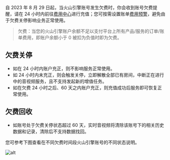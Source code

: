 自 2023 年 8 月 29 日起，当火山引擎账号发生欠费时，你会收到账号欠费提醒，请在 24 小时内前往[费用中心](https://console.volcengine.com/finance/account-overview/)进行充值；您可按需设置账单[费用预警](https://www.volcengine.com/docs/6269/942364)，避免由于欠费关停影响业务正常使用。

> 欠费：当您的火山引擎账户余额不足以支付平台上所有产品/服务的订单/账单费用，即账户余额小于 0 被扣为负值时即为欠费。

## 欠费关停

- 如在 24 小时内账户充正，则不影响服务正常使用。
- 如 24 小时内未充正，则会触发关停，立即解散全部已有房间，中断正在进行中的音视频服务，且不支持发起新的增值任务。
- 如在欠费 24 小时之后、60 天之内账户充正，则充值成功后服务即可恢复正常使用。

## 欠费回收

- 如账号处于欠费关停状态超过 60 天，实时音视频将清除该账号下的相关历史数据和记录，清除后不支持数据找回。

您可参考下图查看在不同欠费时间段火山引擎账号的不同状态说明。

![alt](https://portal.volccdn.com/obj/volcfe/cloud-universal-doc/upload_0ddabcc006d80f2f64da030d8a8643f8.jpg)